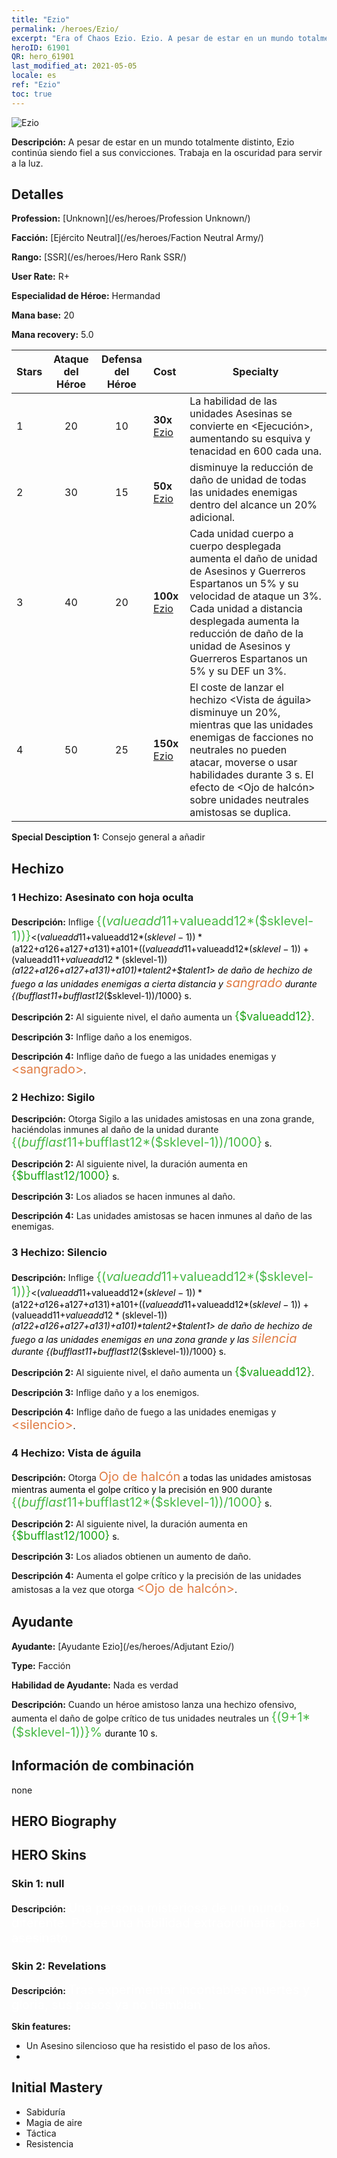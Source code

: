 ```yaml
---
title: "Ezio"
permalink: /heroes/Ezio/
excerpt: "Era of Chaos Ezio. Ezio. A pesar de estar en un mundo totalmente distinto, Ezio continúa siendo fiel a sus convicciones. Trabaja en la oscuridad para servir a la luz."
heroID: 61901
QR: hero_61901
last_modified_at: 2021-05-05
locale: es
ref: "Ezio"
toc: true
---
```

  ![Ezio](/images/h/h_Ezio.jpg)

 **Descripción:** A pesar de estar en un mundo totalmente distinto, Ezio continúa siendo fiel a sus convicciones. Trabaja en la oscuridad para servir a la luz.
## Detalles
 **Profession:**  [Unknown](/es/heroes/Profession Unknown/)

 **Facción:** [Ejército Neutral](/es/heroes/Faction Neutral Army/)

 **Rango:** [SSR](/es/heroes/Hero Rank SSR/)

 **User Rate:** R+

 **Especialidad de Héroe:** Hermandad

 **Mana base:** 20

 **Mana recovery:** 5.0


  | Stars | Ataque del Héroe | Defensa del Héroe | Cost |     Specialty     |
  |---------|:---------------:|:---------------:|:--|--------------------|
  |    1    | 20 | 10 | **30x** [Ezio](/ItemsES/her_398/) | La habilidad <Asesinato> de las unidades Asesinas se convierte en <Ejecución>, aumentando su esquiva y tenacidad en 600 cada una. |
  |    2    | 30 | 15 | **50x** [Ezio](/ItemsES/her_398/) | <Silencio> disminuye la reducción de daño de unidad de todas las unidades enemigas dentro del alcance un 20% adicional. |
  |    3    | 40 | 20 | **100x** [Ezio](/ItemsES/her_398/) | Cada unidad cuerpo a cuerpo desplegada aumenta el daño de unidad de Asesinos y Guerreros Espartanos un 5% y su velocidad de ataque un 3%. Cada unidad a distancia desplegada aumenta la reducción de daño de la unidad de Asesinos y Guerreros Espartanos un 5% y su DEF un 3%. |
  |    4    | 50 | 25 | **150x** [Ezio](/ItemsES/her_398/) | El coste de lanzar el hechizo <Vista de águila> disminuye un 20%, mientras que las unidades enemigas de facciones no neutrales no pueden atacar, moverse o usar habilidades durante 3 s. El efecto de <Ojo de halcón> sobre unidades neutrales amistosas se duplica. |

 **Special Desciption 1:** Consejo general a añadir

## Hechizo
### 1 Hechizo: Asesinato con hoja oculta
 **Descripción:** Inflige <span style="color: #48b946;font-size:20px">{($valueadd11+$valueadd12*($sklevel-1))}</span><span style="color: black"><($valueadd11+$valueadd12*($sklevel-1))*($a122+$a126+$a127+$a131)+$a101+(($valueadd11+$valueadd12*($sklevel-1))+($valueadd11+$valueadd12*($sklevel-1))*($a122+$a126+$a127+$a131)+$a101)*$talent2+$talent1> de daño de hechizo de fuego a las unidades enemigas a cierta distancia y <span style="color: #e07c44;font-size:20px">sangrado</span><span style="color: black"> durante {($bufflast11+$bufflast12*($sklevel-1))/1000} s.

 **Descripción 2:** Al siguiente nivel, el daño aumenta un <span style="color: #1ca216;font-size:18px">{$valueadd12}</span><span style="color: black">.

 **Descripción 3:** Inflige daño a los enemigos.

 **Descripción 4:** Inflige daño de fuego a las unidades enemigas y <span style="color: #e07c44;font-size:20px">&lt;sangrado&gt;</span><span style="color: black">.

### 2 Hechizo: Sigilo
 **Descripción:** Otorga Sigilo a las unidades amistosas en una zona grande, haciéndolas inmunes al daño de la unidad durante <span style="color: #48b946;font-size:20px">{($bufflast11+$bufflast12*($sklevel-1))/1000}</span><span style="color: black"> s.

 **Descripción 2:** Al siguiente nivel, la duración aumenta en <span style="color: #1ca216;font-size:18px">{$bufflast12/1000}</span><span style="color: black"> s.

 **Descripción 3:** Los aliados se hacen inmunes al daño.

 **Descripción 4:** Las unidades amistosas se hacen inmunes al daño de las enemigas.

### 3 Hechizo: Silencio
 **Descripción:** Inflige <span style="color: #48b946;font-size:20px">{($valueadd11+$valueadd12*($sklevel-1))}</span><span style="color: black"><($valueadd11+$valueadd12*($sklevel-1))*($a122+$a126+$a127+$a131)+$a101+(($valueadd11+$valueadd12*($sklevel-1))+($valueadd11+$valueadd12*($sklevel-1))*($a122+$a126+$a127+$a131)+$a101)*$talent2+$talent1> de daño de hechizo de fuego a las unidades enemigas en una zona grande y las <span style="color: #e07c44;font-size:20px">silencia</span><span style="color: black"> durante {($bufflast11+$bufflast12*($sklevel-1))/1000} s.

 **Descripción 2:** Al siguiente nivel, el daño aumenta un <span style="color: #1ca216;font-size:18px">{$valueadd12}</span><span style="color: black">.

 **Descripción 3:** Inflige daño y <silencio> a los enemigos.

 **Descripción 4:** Inflige daño de fuego a las unidades enemigas y <span style="color: #e07c44;font-size:20px">&lt;silencio&gt;</span><span style="color: black">.

### 4 Hechizo: Vista de águila
 **Descripción:** Otorga <span style="color: #e07c44;font-size:20px">Ojo de halcón</span><span style="color: black"> a todas las unidades amistosas mientras aumenta el golpe crítico y la precisión en 900 durante <span style="color: #48b946;font-size:20px">{($bufflast11+$bufflast12*($sklevel-1))/1000}</span><span style="color: black"> s.

 **Descripción 2:** Al siguiente nivel, la duración aumenta en <span style="color: #1ca216;font-size:18px">{$bufflast12/1000}</span><span style="color: black"> s.

 **Descripción 3:** Los aliados obtienen un aumento de daño.

 **Descripción 4:** Aumenta el golpe crítico y la precisión de las unidades amistosas a la vez que otorga <span style="color: #e07c44;font-size:20px">&lt;Ojo de halcón&gt;</span><span style="color: black">.


## Ayudante

 **Ayudante:**  [Ayudante Ezio](/es/heroes/Adjutant Ezio/) 

 **Type:**  Facción 

 **Habilidad de Ayudante:**  Nada es verdad 

 **Descripción:** Cuando un héroe amistoso lanza una hechizo ofensivo, aumenta el daño de golpe crítico de tus unidades neutrales un <span style="color: #48b946;font-size:20px">{(9+1*($sklevel-1))}%</span><span style="color: black"> durante 10 s.

## Información de combinación

  none
## HERO Biography

## HERO Skins
### Skin 1: **null**

 **Descripción:** <span style="color: #ffffff;font-size:20px">Una persona misteriosa de un mundo diferente. Posee una habilidad extraordinaria para el asesinato.</span>


### Skin 2: **Revelations**

 **Descripción:** <span style="color: #ffffff;font-size:20px">Tras experimentar incontables muertes y gloria, sus pasos ya no tiemblan.</span>

 **Skin features:** 

   - Un Asesino silencioso que ha resistido el paso de los años.
   - 


## Initial Mastery
   - Sabiduría
   - Magia de aire
   - Táctica
   - Resistencia

